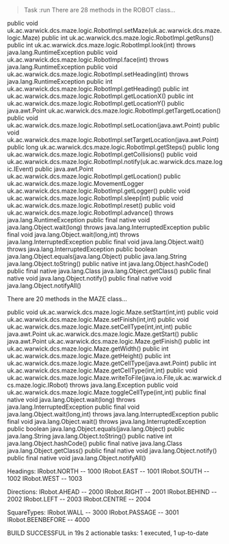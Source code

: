 
> Task :run
There are 28 methods in the ROBOT class...

public void uk.ac.warwick.dcs.maze.logic.RobotImpl.setMaze(uk.ac.warwick.dcs.maze.logic.Maze)
public int uk.ac.warwick.dcs.maze.logic.RobotImpl.getRuns()
public int uk.ac.warwick.dcs.maze.logic.RobotImpl.look(int) throws java.lang.RuntimeException
public void uk.ac.warwick.dcs.maze.logic.RobotImpl.face(int) throws java.lang.RuntimeException
public void uk.ac.warwick.dcs.maze.logic.RobotImpl.setHeading(int) throws java.lang.RuntimeException
public int uk.ac.warwick.dcs.maze.logic.RobotImpl.getHeading()
public int uk.ac.warwick.dcs.maze.logic.RobotImpl.getLocationX()
public int uk.ac.warwick.dcs.maze.logic.RobotImpl.getLocationY()
public java.awt.Point uk.ac.warwick.dcs.maze.logic.RobotImpl.getTargetLocation()
public void uk.ac.warwick.dcs.maze.logic.RobotImpl.setLocation(java.awt.Point)
public void uk.ac.warwick.dcs.maze.logic.RobotImpl.setTargetLocation(java.awt.Point)
public long uk.ac.warwick.dcs.maze.logic.RobotImpl.getSteps()
public long uk.ac.warwick.dcs.maze.logic.RobotImpl.getCollisions()
public void uk.ac.warwick.dcs.maze.logic.RobotImpl.notify(uk.ac.warwick.dcs.maze.logic.IEvent)
public java.awt.Point uk.ac.warwick.dcs.maze.logic.RobotImpl.getLocation()
public uk.ac.warwick.dcs.maze.logic.MovementLogger uk.ac.warwick.dcs.maze.logic.RobotImpl.getLogger()
public void uk.ac.warwick.dcs.maze.logic.RobotImpl.sleep(int)
public void uk.ac.warwick.dcs.maze.logic.RobotImpl.reset()
public void uk.ac.warwick.dcs.maze.logic.RobotImpl.advance() throws java.lang.RuntimeException
public final native void java.lang.Object.wait(long) throws java.lang.InterruptedException
public final void java.lang.Object.wait(long,int) throws java.lang.InterruptedException
public final void java.lang.Object.wait() throws java.lang.InterruptedException
public boolean java.lang.Object.equals(java.lang.Object)
public java.lang.String java.lang.Object.toString()
public native int java.lang.Object.hashCode()
public final native java.lang.Class java.lang.Object.getClass()
public final native void java.lang.Object.notify()
public final native void java.lang.Object.notifyAll()



There are 20 methods in the MAZE class...

public void uk.ac.warwick.dcs.maze.logic.Maze.setStart(int,int)
public void uk.ac.warwick.dcs.maze.logic.Maze.setFinish(int,int)
public void uk.ac.warwick.dcs.maze.logic.Maze.setCellType(int,int,int)
public java.awt.Point uk.ac.warwick.dcs.maze.logic.Maze.getStart()
public java.awt.Point uk.ac.warwick.dcs.maze.logic.Maze.getFinish()
public int uk.ac.warwick.dcs.maze.logic.Maze.getWidth()
public int uk.ac.warwick.dcs.maze.logic.Maze.getHeight()
public int uk.ac.warwick.dcs.maze.logic.Maze.getCellType(java.awt.Point)
public int uk.ac.warwick.dcs.maze.logic.Maze.getCellType(int,int)
public void uk.ac.warwick.dcs.maze.logic.Maze.writeToFile(java.io.File,uk.ac.warwick.dcs.maze.logic.IRobot) throws java.lang.Exception
public void uk.ac.warwick.dcs.maze.logic.Maze.toggleCellType(int,int)
public final native void java.lang.Object.wait(long) throws java.lang.InterruptedException
public final void java.lang.Object.wait(long,int) throws java.lang.InterruptedException
public final void java.lang.Object.wait() throws java.lang.InterruptedException
public boolean java.lang.Object.equals(java.lang.Object)
public java.lang.String java.lang.Object.toString()
public native int java.lang.Object.hashCode()
public final native java.lang.Class java.lang.Object.getClass()
public final native void java.lang.Object.notify()
public final native void java.lang.Object.notifyAll()




Headings:
IRobot.NORTH -- 1000
IRobot.EAST -- 1001
IRobot.SOUTH -- 1002
IRobot.WEST -- 1003

Directions:
IRobot.AHEAD -- 2000
IRobot.RIGHT -- 2001
IRobot.BEHIND -- 2002
IRobot.LEFT -- 2003
IRobot.CENTRE -- 2004

SquareTypes:
IRobot.WALL -- 3000
IRobot.PASSAGE -- 3001
IRobot.BEENBEFORE -- 4000

BUILD SUCCESSFUL in 19s
2 actionable tasks: 1 executed, 1 up-to-date

